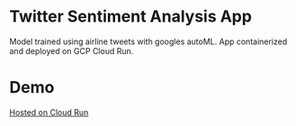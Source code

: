 # Twitter Sentiment Analysis App

Model trained using airline tweets with googles autoML. App containerized and
deployed on GCP Cloud Run.

# Demo

[Hosted on Cloud Run](https://sent-app-image-d3vttc2zpa-uc.a.run.app/)
